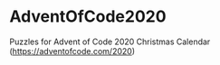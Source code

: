 # AdventOfCode2020
 Puzzles for Advent of Code 2020 Christmas Calendar (https://adventofcode.com/2020)
